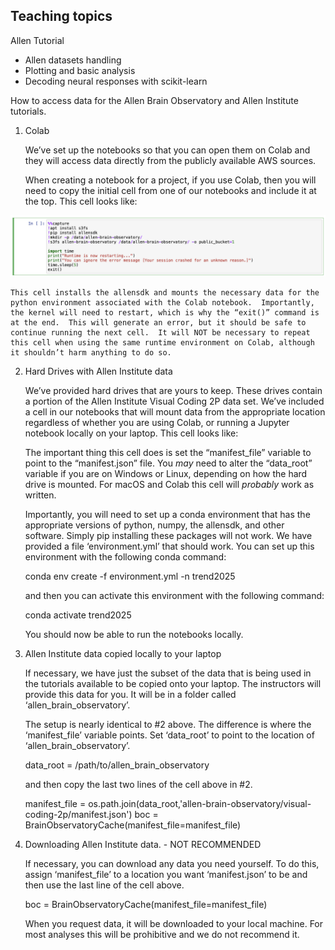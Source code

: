 ## Teaching topics

Allen Tutorial
- Allen datasets handling
- Plotting and basic analysis
- Decoding neural responses with scikit-learn

How to access data for the Allen Brain Observatory and Allen Institute tutorials.


1.  Colab

	We’ve set up the notebooks so that you can open them on Colab and they will access data directly from the publicly available AWS sources.  

	When creating a notebook for a project, if you use Colab, then you will need to copy the initial cell from one of our notebooks and include it at the top.  This cell looks like:

![alt text](support_files/Colab_setup_cell.png)

	This cell installs the allensdk and mounts the necessary data for the python environment associated with the Colab notebook.  Importantly, the kernel will need to restart, which is why the “exit()” command is at the end.  This will generate an error, but it should be safe to continue running the next cell.  It will NOT be necessary to repeat this cell when using the same runtime environment on Colab, although it shouldn’t harm anything to do so.


2.  Hard Drives with Allen Institute data

	We’ve provided hard drives that are yours to keep.  These drives contain a portion of the Allen Institute Visual Coding 2P data set.  We’ve included a cell in our notebooks that will mount data from the appropriate location regardless of whether you are using Colab, or running a Jupyter notebook locally on your laptop.  This cell looks like:



	The important thing this cell does is set the “manifest_file” variable to point to the “manifest.json” file.  You *may* need to alter the “data_root” variable if you are on Windows or Linux, depending on how the hard drive is mounted.  For macOS and Colab this cell will *probably* work as written.  

	Importantly, you will need to set up a conda environment that has the appropriate versions of python, numpy, the allensdk, and other software.  Simply pip installing these packages will not work.  We have provided a file ‘environment.yml’ that should work.  You can set up this environment with the following conda command:

	conda env create -f environment.yml -n trend2025

	and then you can activate this environment with the following command:

	conda activate trend2025

	You should now be able to run the notebooks locally.


3.  Allen Institute data copied locally to your laptop

	
	If necessary, we have just the subset of the data that is being used in the tutorials available to be copied onto your laptop.  The instructors will provide this data for you.  It will be in a folder called ‘allen_brain_observatory’.  

	The setup is nearly identical to #2 above.  The difference is where the ‘manifest_file’ variable points.  Set ‘data_root’ to point to the location of ‘allen_brain_observatory’.

	data_root = /path/to/allen_brain_observatory

	and then copy the last two lines of the cell above in #2.

	manifest_file = os.path.join(data_root,'allen-brain-observatory/visual-coding-2p/manifest.json')
	boc = BrainObservatoryCache(manifest_file=manifest_file)

4.  Downloading Allen Institute data. - NOT RECOMMENDED

	If necessary, you can download any data you need yourself.  To do this, assign ‘manifest_file’ to a location you want ‘manifest.json’ to be and then use the last line of the cell above.

	boc = BrainObservatoryCache(manifest_file=manifest_file)

	When you request data, it will be downloaded to your local machine.  For most analyses this will be prohibitive and we do not recommend it.  
